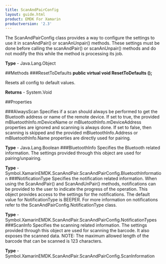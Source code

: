 ```yaml
---
title: ScanAndPairConfig
layout: guide.html 
product: EMDK For Xamarin 
productversion: '2.3' 
---
```

The ScanAndPairConfig class provides a way to configure the settings to use it in scanAndPair() or scanAnUnpair() methods. These settings must be done before calling the scanAndPair() or scanAnUnpair() methods and do not modify the this while the method is processing its job.

**Type** - Java.Lang.Object

##Methods
###ResetToDefaults
**public virtual void ResetToDefaults ();**

Resets all config to default values.


**Returns** - System.Void

##Properties

###AlwaysScan
Specifies if a scan should always be performed to get the Bluetooth address or name of the remote device. If set to true, the provided mBluetoothInfo.mDeviceName or mBluetoothInfo.mDeviceAddress properties are ignored and scanning is always done. If set to false, then scanning is skipped and the provided mBluetoothInfo.Address or mBluetoothInfo.Name properties are directly used for pairing.

**Type** - Java.Lang.Boolean
###BluetoothInfo
Specifies the Bluetooth related information. The settings provided through this object are used for pairing/unpairing.

**Type** - Symbol.XamarinEMDK.ScanAndPair.ScanAndPairConfig.BluetoothInformation
###NotificationType
Specifies the notification related information. When using the ScanAndPair() and ScanAndUnPair() methods, notifications can be provided to the user to indicate the progress of the operation. This object provides access to the settings for the notifications. The default value for NotificationType is BEEPER. For more information on notifications refer to the ScanAndPairConfig.NotificationType class.

**Type** - Symbol.XamarinEMDK.ScanAndPair.ScanAndPairConfig.NotificationTypes
###ScanInfo
Specifies the scanning related information. The settings provided through this object are used for scanning the barcode. It also exposes the scanned data. NOTE: The maximum allowed length of the barcode that can be scanned is 123 characters.

**Type** - Symbol.XamarinEMDK.ScanAndPair.ScanAndPairConfig.ScanInformation


